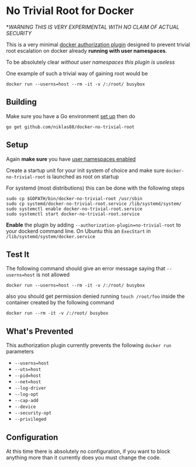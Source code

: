 No Trivial Root for Docker
==========================

**WARNING THIS IS VERY EXPERIMENTAL WITH NO CLAIM OF ACTUAL SECURITY*

This is a very minimal [docker authorization plugin](https://docs.docker.com/engine/extend/plugins_authorization/) 
designed to prevent trivial root escalation on docker already **running with user namespaces**.

To be absolutely clear *without user namespaces this plugin is useless*

One example of such a trivial way of gaining root would be 

    docker run --userns=host --rm -it -v /:/root/ busybox

Building
--------
Make sure you have a Go environment [set up](https://golang.org/doc/install)
then do

    go get github.com/niklas88/docker-no-trivial-root

Setup
-----
Again **make sure** you have [user namespaces enabled](https://docs.docker.com/engine/security/userns-remap/)

Create a startup unit for your init system of choice and make sure
`docker-no-trivial-root` is launched as root on startup

For systemd (most distributions) this can be done with the following steps

    sudo cp $GOPATH/bin/docker-no-trivial-root /usr/sbin
    sudo cp systemd/docker-no-trivial-root.service /lib/systemd/system/
    sudo systemctl enable docker-no-trivial-root.service
    sudo systemctl start docker-no-trivial-root.service

**Enable** the plugin by adding `--authorization-plugin=no-trivial-root` to
your dockerd command line.  On Ubuntu this an `ExecStart` in
`/lib/systemd/system/docker.service`

Test It
-------
The following command should give an error message saying that `--userns=host`
is not allowed

    docker run --userns=host --rm -it -v /:/root/ busybox 

also you should get permission denied running `touch /root/foo` inside the container
created by the following command

    docker run --rm -it -v /:/root/ busybox 

What's Prevented
--------------------------
This authorization plugin currently prevents the following `docker run`
parameters

- `--userns=host`
- `--uts=host`
- `--pid=host`
- `--net=host`
- `--log-driver`
- `--log-opt`
- `--cap-add`
- `--device`
- `--security-opt`
- `--privileged`

Configuration
-------------
At this time there is absolutely no configuration, if you want to block
anything more than it currently does you must change the code.

